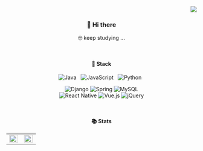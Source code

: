 
<div align="right" width="60%">
  <a href="https://hits.seeyoufarm.com"><img src="https://hits.seeyoufarm.com/api/count/incr/badge.svg?url=https%3A%2F%2Fgithub.com%2Fhi5on9%2F&count_bg=%23DEBAFD&title_bg=%23D5D4D4&icon=&icon_color=%23E7E7E7&title=%F0%9F%91%80&edge_flat=false"/></a>
  </div>
  
<h3 align="center"> 👋 Hi there</h3>
<p align="center">
  🤓 keep studying ... 
  </p>


<br>
<h4 align="center">📁 Stack</h4>
<p align="center">
  <img alt="Java" src="https://img.shields.io/badge/java-%23ED8B00.svg?&style=for-the-badge&logo=java&logoColor=white"/>&nbsp;&nbsp;
  <img alt="JavaScript" src="https://img.shields.io/badge/javascript-%23323330.svg?&style=for-the-badge&logo=javascript&logoColor=%23F7DF1E"/>&nbsp;&nbsp;
  <img alt="Python" src="https://img.shields.io/badge/python-%2314354C.svg?&style=for-the-badge&logo=python&logoColor=white"/>&nbsp;&nbsp;
</p>

<p align="center">
    <img alt="Django" src="https://img.shields.io/badge/django-%23092E20.svg?&style=for-the-badge&logo=django&logoColor=white"/>
  <img alt="Spring" src="https://img.shields.io/badge/spring-%236DB33F.svg?&style=for-the-badge&logo=spring&logoColor=white"/>
  <img alt="MySQL" src="https://img.shields.io/badge/mysql-%2300f.svg?&style=for-the-badge&logo=mysql&logoColor=white"/>
  <br>
  
  <img alt="React Native" src="https://img.shields.io/badge/react_native-%2320232a.svg?&style=for-the-badge&logo=react&logoColor=%2361DAFB"/>
  <img alt="Vue.js" src="https://img.shields.io/badge/vuejs-%2335495e.svg?&style=for-the-badge&logo=vue.js&logoColor=%234FC08D"/>
  <img alt="jQuery" src="https://img.shields.io/badge/jquery-%230769AD.svg?&style=for-the-badge&logo=jquery&logoColor=white"/>
</p>

<br>

<h4 align="center"> 📚 Stats</h4>
<table><tr><td valign="top" width="50%">
<img src="https://github-readme-stats.vercel.app/api?username=hi5on9&show_icons=true&count_private=true&hide_border=true" align="left" style="width: 100%" />
</td><td valign="top" width="50%">
<img src="https://github-readme-stats.vercel.app/api/top-langs/?username=hi5on9&hide_border=true&layout=compact" align="left" style="width: 100%" />
</td></tr></table>  

<br/>  
